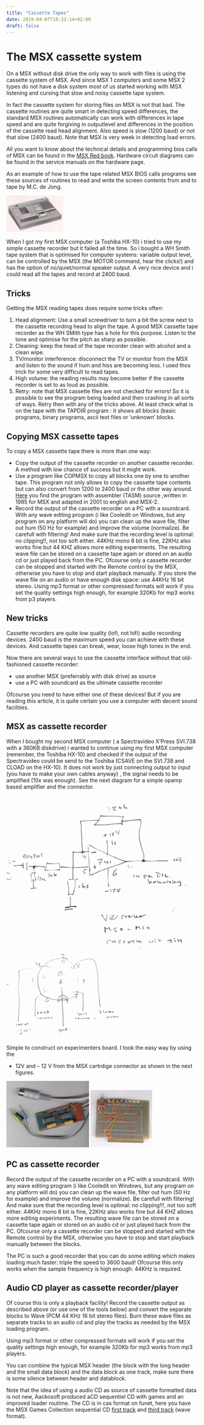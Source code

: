 ```yaml
---
title: "Cassette Tapes"
date: 2019-04-07T18:33:14+02:00
draft: false
---
```


# The MSX cassette system

On a MSX without disk drive the only way to work with files is using the
cassette system of MSX. And since MSX 1 computers and some MSX 2 types do not
have a disk system most of us started working with MSX listening and cursing
that slow and noisy cassette tape system.

In fact the cassette system for storing files on MSX is not that bad. The
cassette routines are quite smart in detecting speed differences, the
standard MSX routines automatically can work with differences in tape speed
and are quite forgiving in outputlevel and differences in the position of the
cassette read head alignment. Also speed is slow (1200 baud) or not that slow
(2400 baud). Note that MSX is very week in detecting load errors.

All you want to know about the technical details and programming bios calls of
MSX can be found in the 
[MSX Red book](https://techinfo.newmsx.nl/books/).
Hardware circuit diagrams can be found in the service manuals on the hardware
page.

As an example of how to use the tape related MSX BIOS calls programs see these
sources of routines to read and write the screen contents from and to tape 
by M.C. de Jong.

![whsmith](images/whsmith.gif)

When I got my first MSX computer (a Toshiba HX-10) i tried to use my simple
cassette recorder but it failed all the time. So i bought a WH Smith tape
system that is optimised for computer systems: variable output level, can be
controlled by the MSX (the MOTOR command, hear the clicks!) and has the option
of no/quiet/normal speaker output. A very nice device and i could read all the
tapes and record at 2400 baud.

## Tricks

Getting the MSX reading tapes does require some tricks often:

1. Head alignment: Use a small screwdriver to turn a bit the screw next to the
   cassette recording head to align the tape. A good MSX cassette tape
   recorder as the WH SMith type has a hole for this purpose. Listen to the
   tone and optimise for the pitch as sharp as possible.
2. Cleaning: keep the head of the tape recorder clean with alcohol and a clean
   wipe.
3. TV/monitor interference: disconnect the TV or monitor from the MSX and
   listen to the sound if hum and hiss are becoming less. I used thos trick
   for some very difficult to read tapes.
4. High volume: the reading results may become better if the cassette recorder
   is set to as loud as possible.
5. Retry: note that MSX cassette files are not checked for errors! So it is
   possible to see the program being loaded and then crashing in all sorts of
   ways. Retry then with any of the tricks above. At least check what is on
   the tape with the TAPDIR program : it shows all blocks (basic programs,
   binary programs, ascii text files or ‘unknown’ blocks.

## Copying MSX cassette tapes

To copy a MSX cassette tape there is more than one way:

* Copy the output of the cassette recorder on another cassette recorder. A
  method with low chance of success but it might work.
* Use a program like COPMSX to copy all blocks one by one to another tape.
  This program not only allows to copy the cassette tape contents but can also
  convert from 1200 to 2400 baud or the other way around. 
  [Here](https://files.techinfo.newmsx.nl/technical-info/cassette-tapes/tapdir.zip) you find the
  program with assembler (TASM) source ,written in 1985 for MSX and adapted in
  2001 to english and MSX-2.
* Record the output of the cassette recorder on a PC with a soundcard.
  With any wave editing program (i like Cooledit on Windows, but any program
  on any platform will do) you can clean up the wave file, filter out hum
  (50 Hz for example) and improve the volume (normalize). Be carefull with
  filtering! And make sure that the recording level is optimal: no clipping!!,
  not too soft either. 44KHz mono 8 bit is fine, 22KHz also works fine but
  44 KHZ allows more editing experiments. The resulting wave file can be stored
  on a cassette tape again or stored on an audio cd or just played back from
  the PC. Ofcourse only a cassette recorder can be stopped and started with the
  Remote control by the MSX, otherwise you have to stop and start playback
  manually. If you store the wave file on an audio or have enough disk space:
  use 44KHz 16 bit stereo. Using mp3 format or other compressed formats will
  work if you set the quality settings high enough, for example 320Kb for mp3
  works from p3 players.

## New tricks

Cassette recorders are quite low quality (lofi, not hifi) audio recording
devices. 2400 baud is the maximum speed you can achieve with these devices.
And cassette tapes can break, wear, loose high tones in the end.

Now there are several ways to use the cassette interface without that old-
fashioned cassette recorder:
* use another MSX (preferrably with disk drive) as source
* use a PC with soundcard as the ultimate cassette recorder

Ofcourse you need to have either one of these devices! But if you are reading
this article, it is quite certain you use a computer with decent sound
facilities.

## MSX as cassette recorder

When I bought my second MSX computer ( a Spectravideo X’Press SVI.738 with a
360KB diskdrive) i wanted to continue using my first MSX computer (remember,
the Toshiba HX-10) and checked if the output of the Spectravideo could be
send to the Toshiba (CSAVE on the SVI.738 and CLOAD on the HX-10). It does
not work by just connecting output to input (you have to make your own cables
anyway) , the signal needs to be amplified (10x was enough). See the next
diagram for a simple opamp based amplifier and the connector.

![msx amp](images/msxamp.gif)  
![msx cascon](images/msxcascon.gif)  

Simple to construct on experimenters board. I took the easy way by using the
+ 12V and – 12 V from the MSX cartrdige connector as shown in the next figures.

![msx ampf](images/msxampf.gif)
![msx resetb](images/resetb.gif)  


## PC as cassette recorder

Record the output of the cassette recorder on a PC with a soundcard. With any
wave editing program (i like Cooledit on Windows, but any program on any
platform will do) you can clean up the wave file, filter out hum (50 Hz
for example) and improve the volume (normalize). Be carefull with filtering!
And make sure that the recording level is optimal: no clipping!!!, not too
soft either. 44KHz mono 8 bit is fine, 22KHz also works fine but 44 KHZ allows
more editing experiments. The resulting wave file can be stored on a cassette
tape again or stored on an audio cd or just played back from the PC. Ofcourse
only a cassette recorder can be stopped and started with the Remote control by
the MSX, otherwise you have to stop and start playback manually between the
blocks.

The PC is such a good recorder that you can do some editing which makes loading
much faster: triple the speed to 3600 baud! Ofcourse this only works when the
sample frequency is high enough: 44KHz is required.

## Audio CD player as cassette recorder/player

Of course this is only a playback facility! Record the cassette output as
described above (or use one of the tools below) and convert the separate blocks
to Wave (PCM 44 KHz 16 bit stereo files). Burn these wave files as separate
tracks to an audio cd and play the tracks as needed by the MSX loading program.

Using mp3 format or other compressed formats will work if you set the quality
settings high enough, for example 320Kb for mp3 works from mp3 players.

You can combine the typical MSX header (the block with the long header and the
small data block) and the data block as one track, make sure there is some
silence between header and datablock.

Note that the idea of using a audio CD as source of cassette formatted data is
not new, Aackosoft produced aCD sequentiel CD with games and an improved
loader routime. The CD is in cas format on funet, here you have the MSX Games
Collection sequential CD 
[first track](https://files.techinfo.newmsx.nl/technical-info/cassette-tapes/cdgames1.zip)
and
[third track](https://files.techinfo.newmsx.nl/technical-info/cassette-tapes/cdgames3.zip)
(wave format).